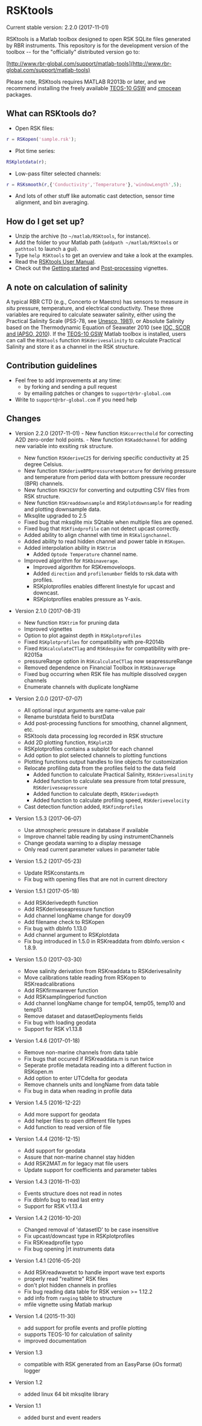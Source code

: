 # RSKtools

Current stable version: 2.2.0 (2017-11-01)

RSKtools is a Matlab toolbox designed to open RSK SQLite files
generated by RBR instruments. This repository is for the development
version of the toolbox -- for the "officially" distributed version go
to:

[http://www.rbr-global.com/support/matlab-tools](http://www.rbr-global.com/support/matlab-tools)

Please note, RSKtools requires MATLAB R2013b or later, and we
recommend installing the freely
available [TEOS-10 GSW](http://www.teos-10.org/software.htm)
and
[cmocean](https://www.mathworks.com/matlabcentral/fileexchange/57773-cmocean-perceptually-uniform-colormaps) packages.


## What can RSKtools do?

* Open RSK files:
```matlab
r = RSKopen('sample.rsk');
```

* Plot time series:
```matlab
RSKplotdata(r);
```

* Low-pass filter selected channels:
```matlab
r = RSKsmooth(r,{'Conductivity','Temperature'},'windowLength',5);
```

* And lots of other stuff like automatic cast detection, sensor time
  alignment, and bin averaging.

## How do I get set up?

* Unzip the archive (to `~/matlab/RSKtools`, for instance).
* Add the folder to your Matlab path  (`addpath ~/matlab/RSKtools` or `pathtool` to launch a gui).
* Type `help RSKtools` to get an overview and take a look at the examples.
* Read the [RSKtools User Manual](https://docs.rbr-global.com/rsktools).
* Check out the [Getting started](https://rbr-global.com/wp-content/uploads/2017/08/VignetteStandard.pdf)
  and [Post-processing](https://rbr-global.com/wp-content/uploads/2017/08/VignettePostProcessing.pdf) vignettes.

## A note on calculation of salinity

A typical RBR CTD (e.g., Concerto or Maestro) has sensors to measure
*in situ* pressure, temperature, and electrical conductivity. These
three variables are required to calculate seawater salinity, either
using the Practical Salinity Scale (PSS-78,
see
[Unesco, 1981](http://unesdoc.unesco.org/images/0004/000461/046148eb.pdf)),
or Absolute Salinity based on the Thermodynamic Equation of Seawater
2010 (see [IOC, SCOR and IAPSO, 2010](http://www.teos-10.org)).  If
the [TEOS-10 GSW](http://www.teos-10.org/software.htm) Matlab toolbox
is installed, users can call the `RSKtools` function
`RSKderivesalinity` to calculate Practical Salinity and store it as a 
channel in the RSK structure.


## Contribution guidelines

* Feel free to add improvements at any time:
    * by forking and sending a pull request
    * by emailing patches or changes to `support@rbr-global.com`
* Write to `support@rbr-global.com` if you need help

## Changes

* Version 2.2.0 (2017-11-01)
    	- New function `RSKcorrecthold` for correcting A2D zero-order hold points.
    	- New function `RSKaddchannel` for adding new variable into exsiting rsk structure.
	- New function `RSKderiveC25` for deriving specific conductivity at 25 degree Celsius.
	- New function `RSKderiveBPRpressuretemperature` for deriving pressure and temperature from period data with bottom pressure recorder (BPR) channels.
	- New function `RSK2CSV` for converting and outputting CSV files from RSK structure.
	- New function `RSKreaddownsample` and `RSKplotdownsample` for reading and plotting downsample data.
	- Mksqlite upgraded to 2.5
	- Fixed bug that mksqlite mix SQtable when multiple files are opened.
	- Fixed bug that `RSKfindprofile` can not detect upcast correctly.
	- Added ability to align channel with time in `RSKalignchannel`.
	- Added ability to read hidden channel and power table in `RSKopen`.
	- Added interpolation ability in `RSKtrim`
    	- Added `Optode Temperature` channel name.
	- Improved algorithm for `RSKbinaverage`.
    	- Improved algorithm for RSKremoveloops.
    	- Added `direction` and `profilenumber` fields to rsk.data with profiles.
    	- RSKplotprofiles enables different linestyle for upcast and downcast.
    	- RSKplotprofiles enables pressure as Y-axis.

* Version 2.1.0 (2017-08-31)
	- New function `RSKtrim` for pruning data
	- Improved vignettes
	- Option to plot against depth in `RSKplotprofiles`
	- Fixed `RSKplotprofiles` for compatibility with pre-R2014b
	- Fixed `RSKcalculateCTlag` and `RSKdespike` for compatibility with pre-R2015a
	- pressureRange option in `RSKcalculateCTlag` now seapressureRange
	- Removed dependence on Financial Toolbox in `RSKbinaverage`
	- Fixed bug occurring when RSK file has multiple dissolved oxygen channels
	- Enumerate channels with duplicate longName

* Version 2.0.0 (2017-07-07)
	- All optional input arguments are name-value pair
	- Rename burstdata field to burstData
	- Add post-processing functions for smoothing, channel alignment, etc.
	- RSKtools data processing log recorded in RSK structure 
	- Add 2D plotting function, `RSKplot2D`
	- RSKplotprofiles contains a subplot for each channel
	- Add option to plot selected channels to plotting functions
	- Plotting functions output handles to line objects for customization
	- Relocate profiling data from the profiles field to the data field
    	- Added function to calculate Practical Salinity, `RSKderivesalinity`
    	- Added function to calculate sea pressure from total pressure, `RSKderiveseapressure`
    	- Added function to calculate depth, `RSKderivedepth`
    	- Added function to calculate profiling speed, `RSKderivevelocity`
	- Cast detection function added, `RSKfindprofiles`

* Version 1.5.3 (2017-06-07)
	- Use atmospheric pressure in database if available
	- Improve channel table reading by using instrumentChannels
	- Change geodata warning to a display message
	- Only read current parameter values in parameter table

* Version 1.5.2 (2017-05-23)
	- Update RSKconstants.m
	- Fix bug with opening files that are not in current directory

* Version 1.5.1 (2017-05-18)
    - Add RSKderivedepth function
    - Add RSKderiveseapressure function
    - Add channel longName change for doxy09
    - Add filename check to RSKopen
    - Fix bug with dbInfo 1.13.0
    - Add channel argument to RSKplotdata
    - Fix bug introduced in 1.5.0 in RSKreaddata from dbInfo.version < 1.8.9.

* Version 1.5.0 (2017-03-30)
    - Move salinity derivation from RSKreaddata to RSKderivesalinity
    - Move calibrations table reading from RSKopen to RSKreadcalibrations
    - Add RSKfirmwarever function
    - Add RSKsamplingperiod function
    - Add channel longName change for temp04, temp05, temp10 and temp13
    - Remove dataset and datasetDeployments fields
    - Fix bug with loading geodata
    - Support for RSK v1.13.8


* Version 1.4.6 (2017-01-18)
    - Remove non-marine channels from data table
    - Fix bugs that occured if RSKreaddata.m is run twice
    - Seperate profile metadata reading into a different fuction in RSKopen.m
    - Add option to enter UTCdelta for geodata
    - Remove channels units and longName from data table
    - Fix bug in data when reading in profile data


* Version 1.4.5 (2016-12-22)
    - Add more support for geodata
    - Add helper files to open different file types
    - Add function to read version of file


* Version 1.4.4 (2016-12-15)
    - Add support for geodata
    - Assure that non-marine channel stay hidden
    - Add RSK2MAT.m for legacy mat file users
    - Update support for coefficients and parameter tables


* Version 1.4.3 (2016-11-03)
    - Events structure does not read in notes
    - Fix dbInfo bug to read last entry
    - Support for RSK v1.13.4


* Version 1.4.2 (2016-10-20)
    - Changed removal of 'datasetID' to be case insensitive
    - Fix upcast/downcast type in RSKplotprofiles
    - Fix RSKreadprofile typo
    - Fix bug opening |rt instruments data


* Version 1.4.1 (2016-05-20)
    - Add RSKreadwavetxt to handle import wave text exports	
    - properly read "realtime" RSK files
    - don't plot hidden channels in profiles
    - Fix bug reading data table for RSK version >= 1.12.2
    - add info from `ranging` table to structure
    - mfile vignette using Matlab markup
  

* Version 1.4 (2015-11-30)
    - add support for profile events and profile plotting
    - supports TEOS-10 for calculation of salinity
    - improved documentation
  

* Version 1.3
    - compatible with RSK generated from an EasyParse (iOs format) logger


* Version 1.2

    - added linux 64 bit mksqlite library


* Version 1.1

    - added burst and event readers


